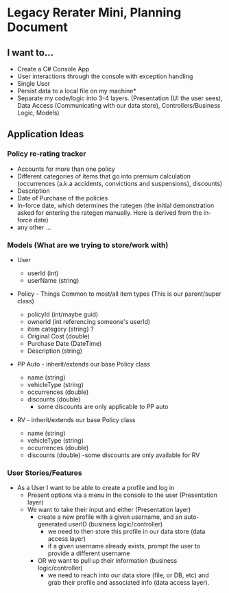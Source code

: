 # Legacy Rerater Mini, Planning Document

## I want to...

- Create a C# Console App
- User interactions through the console with exception handling
- Single User
- Persist data to a local file on my machine*
- Separate my code/logic into 3-4 layers. (Presentation (UI the user sees), Data Access (Communicating with our data store), Controllers/Business Logic, Models)

## Application Ideas

### Policy re-rating tracker

- Accounts for more than one policy
- Different categories of items that go into premium calculation (occurrences (a.k.a accidents, convictions and suspensions), discounts)
- Description
- Date of Purchase of the policies
- In-force date, which determines the rategen (the initial demonstration asked for entering the rategen manually.  Here is derived from the in-force date)
- any other ...

### Models (What are we trying to store/work with)

- User
  - userId (int)
  - userName (string)

- Policy - Things Common to most/all item types (This is our parent/super class)
  - policyId (int/maybe guid)
  - ownerId (int referencing someone's userId)
  - item category (string) ?
  - Original Cost (double)
  - Purchase Date (DateTime)
  - Description (string)

- PP Auto - inherit/extends our base Policy class
  - name (string)
  - vehicleType (string)
  - occurrences (double)
  - discounts (double)
    - some discounts are only applicable to PP auto

- RV - inherit/extends our base Policy class
  - name (string)
  - vehicleType (string)
  - occurrences (double)
  - discounts (double)
    -some discounts are only available for RV

### User Stories/Features

- As a User I want to be able to create a profile and log in
  - Present options via a menu in the console to the user (Presentation layer)
  - We want to take their input and either (Presentation layer)
    - create a new profile with a given username, and an auto-generated userID (business logic/controller)
      - we need to then store this profile in our data store (data access layer)
      - if a given username already exists, prompt the user to provide a different username
    - OR we want to pull up their information (business logic/controller)
      - we need to reach into our data store (file, or DB, etc) and grab their profile and associated info (data access layer).
